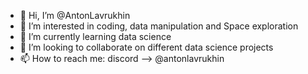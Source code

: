 - 👋 Hi, I’m @AntonLavrukhin
- 👀 I’m interested in coding, data manipulation and Space exploration
- 🌱 I’m currently learning data science
- 💞️ I’m looking to collaborate on different data science projects
- 📫 How to reach me: discord --> @antonlavrukhin
